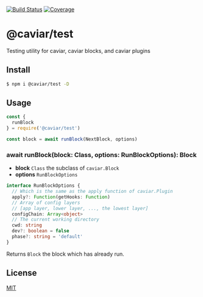 [![Build Status](https://travis-ci.org/caviarjs/caviar-test.svg?branch=master)](https://travis-ci.org/caviarjs/caviar-test)
[![Coverage](https://codecov.io/gh/caviarjs/caviar-test/branch/master/graph/badge.svg)](https://codecov.io/gh/caviarjs/caviar-test)
<!-- optional appveyor tst
[![Windows Build Status](https://ci.appveyor.com/api/projects/status/github/caviarjs/caviar-test?branch=master&svg=true)](https://ci.appveyor.com/project/caviarjs/caviar-test)
-->
<!-- optional npm version
[![NPM version](https://badge.fury.io/js/@caviar/test.svg)](http://badge.fury.io/js/@caviar/test)
-->
<!-- optional npm downloads
[![npm module downloads per month](http://img.shields.io/npm/dm/@caviar/test.svg)](https://www.npmjs.org/package/@caviar/test)
-->
<!-- optional dependency status
[![Dependency Status](https://david-dm.org/caviarjs/caviar-test.svg)](https://david-dm.org/caviarjs/caviar-test)
-->

# @caviar/test

Testing utility for caviar, caviar blocks, and caviar plugins

## Install

```sh
$ npm i @caviar/test -D
```

## Usage

```js
const {
  runBlock
} = require('@caviar/test')

const block = await runBlock(NextBlock, options)
```

### await runBlock(block: Class, options: RunBlockOptions): Block

- **block** `Class` the subclass of `caviar.Block`
- **options** `RunBlockOptions`

```ts
interface RunBlockOptions {
  // Which is the same as the apply function of caviar.Plugin
  apply?: Function(getHooks: Function)
  // Array of config layers
  // [app layer, lower layer, ..., the lowest layer]
  configChain: Array<object>
  // The current working directory
  cwd: string
  dev?: boolean = false
  phase?: string = 'default'
}
```

Returns `Block` the block which has already run.

## License

[MIT](LICENSE)
